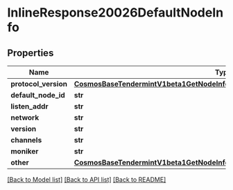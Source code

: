 # InlineResponse20026DefaultNodeInfo

## Properties
Name | Type | Description | Notes
------------ | ------------- | ------------- | -------------
**protocol_version** | [**CosmosBaseTendermintV1beta1GetNodeInfoResponseDefaultNodeInfoProtocolVersion**](CosmosBaseTendermintV1beta1GetNodeInfoResponseDefaultNodeInfoProtocolVersion.md) |  | [optional] 
**default_node_id** | **str** |  | [optional] 
**listen_addr** | **str** |  | [optional] 
**network** | **str** |  | [optional] 
**version** | **str** |  | [optional] 
**channels** | **str** |  | [optional] 
**moniker** | **str** |  | [optional] 
**other** | [**CosmosBaseTendermintV1beta1GetNodeInfoResponseDefaultNodeInfoOther**](CosmosBaseTendermintV1beta1GetNodeInfoResponseDefaultNodeInfoOther.md) |  | [optional] 

[[Back to Model list]](../README.md#documentation-for-models) [[Back to API list]](../README.md#documentation-for-api-endpoints) [[Back to README]](../README.md)

